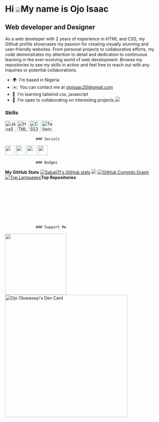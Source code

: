 Hi ![](https://user-images.githubusercontent.com/18350557/176309783-0785949b-9127-417c-8b55-ab5a4333674e.gif)My name is Ojo Isaac
=================================================================================================================================

Web developer and Designer
--------------------------

As a web developer with 2 years of experience in HTML and CSS, my Github profile showcases my passion for creating visually stunning and user-friendly websites. From personal projects to collaborative efforts, my code demonstrates my attention to detail and dedication to continuous learning in the ever-evolving world of web development. Browse my repositories to see my skills in action and feel free to reach out with any inquiries or potential collaborations.

*   🌍  I'm based in Nigeria
*   ✉️  You can contact me at [ojoisaac20@gmail.com](mailto:ojoisaac20@gmail.com)
*   🧠  I'm learning tailwind css, javascript
*   🤝  I'm open to collaborating on interesting projects<a href="https://www.github.com/Sabali11" target="_blank" rel="noreferrer">
<img src="https://img.shields.io/github/followers/Sabali11?logo=github&style=for-the-badge&color=0891b2&labelColor=1c1917" /></a>
### Skills 
<p align="left">
<a href="https://developer.mozilla.org/en-US/docs/Web/JavaScript" target="_blank" rel="noreferrer"><img src="https://raw.githubusercontent.com/danielcranney/readme-generator/main/public/icons/skills/javascript-colored.svg" width="36" height="36" alt="JavaScript" /></a>
<a href="https://developer.mozilla.org/en-US/docs/Glossary/HTML5" target="_blank" rel="noreferrer"><img src="https://raw.githubusercontent.com/danielcranney/readme-generator/main/public/icons/skills/html5-colored.svg" width="36" height="36" alt="HTML5" /></a>
<a href="https://www.w3.org/TR/CSS/#css" target="_blank" rel="noreferrer"><img src="https://raw.githubusercontent.com/danielcranney/readme-generator/main/public/icons/skills/css3-colored.svg" width="36" height="36" alt="CSS3" /></a>
<a href="https://tailwindcss.com/" target="_blank" rel="noreferrer"><img src="https://raw.githubusercontent.com/danielcranney/readme-generator/main/public/icons/skills/tailwindcss-colored.svg" width="36" height="36" alt="TailwindCSS" /></a>
</p>
                    
                  ### Socials
<p align="left">
<a href="https://www.dribbble.com/sabali11" target="_blank" rel="noreferrer"><img src="https://raw.githubusercontent.com/danielcranney/readme-generator/main/public/icons/socials/dribbble.svg" width="32" height="32" /></a>
<a href="https://www.github.com/Sabali11" target="_blank" rel="noreferrer"><img src="https://raw.githubusercontent.com/danielcranney/readme-generator/main/public/icons/socials/github.svg" width="32" height="32" /></a>
<a href="https://www.stackoverflow.com/users/sabali" target="_blank" rel="noreferrer"><img src="https://raw.githubusercontent.com/danielcranney/readme-generator/main/public/icons/socials/stackoverflow.svg" width="32" height="32" /></a>
<a href="https://www.twitter.com/@Isik_11" target="_blank" rel="noreferrer"><img src="https://raw.githubusercontent.com/danielcranney/readme-generator/main/public/icons/socials/twitter.svg" width="32" height="32" /></a></p>


                  ### Badges
<b align="left">My GitHub Stats</b>
<a href="http://www.github.com/Sabali11"><img src="https://github-readme-stats.vercel.app/api?username=Sabali11&show_icons=true&hide=&count_private=true&title_color=0891b2&text_color=ffffff&icon_color=0891b2&bg_color=1c1917&hide_border=true&show_icons=true" alt="Sabali11's GitHub stats" /></a>
<a href="http://www.github.com/Sabali11"><img src="https://github-readme-streak-stats.herokuapp.com/?user=Sabali11&stroke=ffffff&background=1c1917&ring=0891b2&fire=0891b2&currStreakNum=ffffff&currStreakLabel=0891b2&sideNums=ffffff&sideLabels=ffffff&dates=ffffff&hide_border=true" /></a>
<a href="http://www.github.com/Sabali11"><img src="https://github-readme-activity-graph.cyclic.app/graph?username=Sabali11&bg_color=1c1917&color=ffffff&line=0891b2&point=ffffff&area_color=1c1917&area=true&hide_border=true&custom_title=GitHub%20Commits%20Graph" alt="GitHub Commits Graph" /></a><a href="https://github.com/Sabali11" align="left"><img src="https://github-readme stats.vercel.app/api/top-langs/?username=Sabali11&langs_count=10&title_color=0891b2&text_color=ffffff&icon_color=0891b2&bg_color=1c1917&hide_border=true&locale=en&custom_title=Top%20%Languages" alt="Top Languages" /></a><b>Top Repositories</b><div width="100%" align="center"></div><br /><br /><br /><br /><br /><br /><br />


                  ### Support Me
<a href="https://www.buymeacoffee.com/sabali11"><img src="https://cdn.buymeacoffee.com/buttons/v2/default-yellow.png" width="200" /></a>
<a href="https://app.daily.dev/sabali11"><img src="https://api.daily.dev/devcards/7cb0925f5dcb4be19cdd468333db7cf3.png?r=18t" width="400" alt="Ojo Oluwaseyi's Dev Card"/></a>
